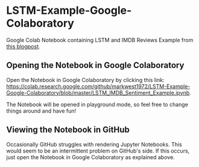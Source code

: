 # LSTM-Example-Google-Colaboratory
Google Colab Notebook containing LSTM and IMDB Reviews Example from [this blogpost](https://www.bouvet.no/bouvet-deler/explaining-recurrent-neural-networks). 

## Opening the Notebook in Google Colaboratory

Open the Notebook in Google Colaboratory by clicking this link: https://colab.research.google.com/github/markwest1972/LSTM-Example-Google-Colaboratory/blob/master/LSTM_IMDB_Sentiment_Example.ipynb.

The Notebook will be opened in playground mode, so feel free to change things around and have fun!

## Viewing the Notebook in GitHub

Occasionally GitHub struggles with rendering Jupyter Notebooks. This would seem to be an intermittent problem on GitHub's side. If this occurs, just open the Notebook in Google Colaboratory as explained above.
